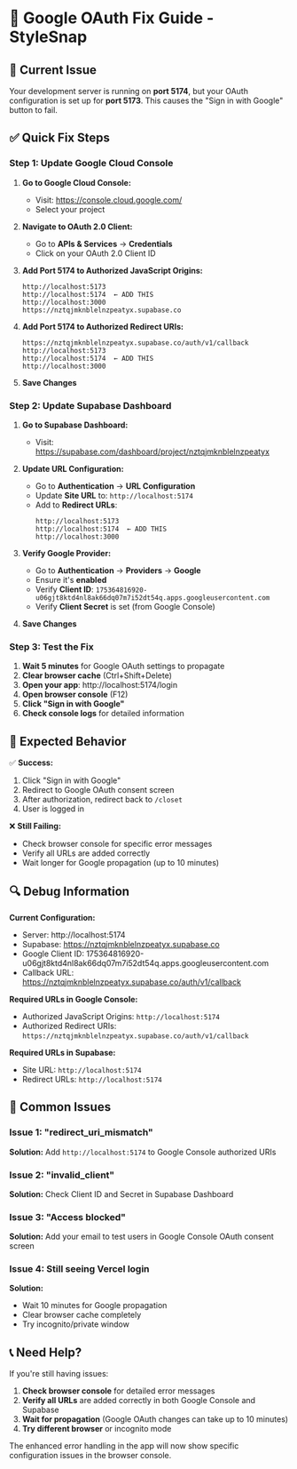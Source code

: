 # 🔧 Google OAuth Fix Guide - StyleSnap

## 🚨 Current Issue
Your development server is running on **port 5174**, but your OAuth configuration is set up for **port 5173**. This causes the "Sign in with Google" button to fail.

## ✅ Quick Fix Steps

### Step 1: Update Google Cloud Console

1. **Go to Google Cloud Console:**
   - Visit: https://console.cloud.google.com/
   - Select your project

2. **Navigate to OAuth 2.0 Client:**
   - Go to **APIs & Services** → **Credentials**
   - Click on your OAuth 2.0 Client ID

3. **Add Port 5174 to Authorized JavaScript Origins:**
   ```
   http://localhost:5173
   http://localhost:5174  ← ADD THIS
   http://localhost:3000
   https://nztqjmknblelnzpeatyx.supabase.co
   ```

4. **Add Port 5174 to Authorized Redirect URIs:**
   ```
   https://nztqjmknblelnzpeatyx.supabase.co/auth/v1/callback
   http://localhost:5173
   http://localhost:5174  ← ADD THIS
   http://localhost:3000
   ```

5. **Save Changes**

### Step 2: Update Supabase Dashboard

1. **Go to Supabase Dashboard:**
   - Visit: https://supabase.com/dashboard/project/nztqjmknblelnzpeatyx

2. **Update URL Configuration:**
   - Go to **Authentication** → **URL Configuration**
   - Update **Site URL** to: `http://localhost:5174`
   - Add to **Redirect URLs**:
     ```
     http://localhost:5173
     http://localhost:5174  ← ADD THIS
     http://localhost:3000
     ```

3. **Verify Google Provider:**
   - Go to **Authentication** → **Providers** → **Google**
   - Ensure it's **enabled**
   - Verify **Client ID**: `175364816920-u06gjt8ktd4nl8ak66dq07m7i52dt54q.apps.googleusercontent.com`
   - Verify **Client Secret** is set (from Google Console)

4. **Save Changes**

### Step 3: Test the Fix

1. **Wait 5 minutes** for Google OAuth settings to propagate
2. **Clear browser cache** (Ctrl+Shift+Delete)
3. **Open your app**: http://localhost:5174/login
4. **Open browser console** (F12)
5. **Click "Sign in with Google"**
6. **Check console logs** for detailed information

## 🧪 Expected Behavior

✅ **Success:**
1. Click "Sign in with Google"
2. Redirect to Google OAuth consent screen
3. After authorization, redirect back to `/closet`
4. User is logged in

❌ **Still Failing:**
- Check browser console for specific error messages
- Verify all URLs are added correctly
- Wait longer for Google propagation (up to 10 minutes)

## 🔍 Debug Information

**Current Configuration:**
- Server: http://localhost:5174
- Supabase: https://nztqjmknblelnzpeatyx.supabase.co
- Google Client ID: 175364816920-u06gjt8ktd4nl8ak66dq07m7i52dt54q.apps.googleusercontent.com
- Callback URL: https://nztqjmknblelnzpeatyx.supabase.co/auth/v1/callback

**Required URLs in Google Console:**
- Authorized JavaScript Origins: `http://localhost:5174`
- Authorized Redirect URIs: `https://nztqjmknblelnzpeatyx.supabase.co/auth/v1/callback`

**Required URLs in Supabase:**
- Site URL: `http://localhost:5174`
- Redirect URLs: `http://localhost:5174`

## 🚨 Common Issues

### Issue 1: "redirect_uri_mismatch"
**Solution:** Add `http://localhost:5174` to Google Console authorized URIs

### Issue 2: "invalid_client"
**Solution:** Check Client ID and Secret in Supabase Dashboard

### Issue 3: "Access blocked"
**Solution:** Add your email to test users in Google Console OAuth consent screen

### Issue 4: Still seeing Vercel login
**Solution:** 
- Wait 10 minutes for Google propagation
- Clear browser cache completely
- Try incognito/private window

## 📞 Need Help?

If you're still having issues:

1. **Check browser console** for detailed error messages
2. **Verify all URLs** are added correctly in both Google Console and Supabase
3. **Wait for propagation** (Google OAuth changes can take up to 10 minutes)
4. **Try different browser** or incognito mode

The enhanced error handling in the app will now show specific configuration issues in the browser console.
